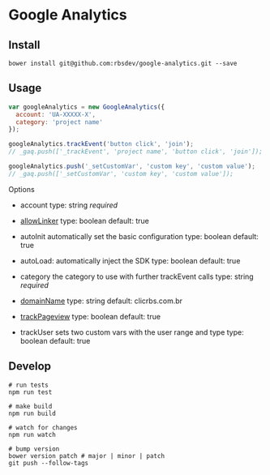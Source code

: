 # Google Analytics

## Install

```shell
bower install git@github.com:rbsdev/google-analytics.git --save
```

## Usage

```javascript
var googleAnalytics = new GoogleAnalytics({
  account: 'UA-XXXXX-X',
  category: 'project name'
});

googleAnalytics.trackEvent('button click', 'join');
// _gaq.push(['_trackEvent', 'project name', 'button click', 'join']);

googleAnalytics.push('_setCustomVar', 'custom key', 'custom value');
// _gaq.push(['_setCustomVar', 'custom key', 'custom value']);
```

Options

* account
  type: string
  *required*

* [allowLinker](https://developers.google.com/analytics/devguides/collection/gajs/methods/gaJSApiDomainDirectory#_gat.GA_Tracker_._setAllowLinker)
  type: boolean
  default: true

* autoInit
  automatically set the basic configuration
  type: boolean
  default: true

* autoLoad:
  automatically inject the SDK
  type: boolean
  default: true

* category
  the category to use with further trackEvent calls
  type: string
  *required*

* [domainName](https://developers.google.com/analytics/devguides/collection/gajs/methods/gaJSApiDomainDirectory#_gat.GA_Tracker_._setDomainName)
  type: string
  default: clicrbs.com.br

* [trackPageview](https://developers.google.com/analytics/devguides/collection/gajs/methods/gaJSApiBasicConfiguration#_gat.GA_Tracker_._trackPageview)
  type: boolean
  default: true

* trackUser
  sets two custom vars with the user range and type
  type: boolean
  default: true

## Develop

```shell
# run tests
npm run test

# make build
npm run build

# watch for changes
npm run watch

# bump version
bower version patch # major | minor | patch
git push --follow-tags
```
